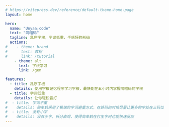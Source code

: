```yaml
---
# https://vitepress.dev/reference/default-theme-home-page
layout: home

hero:
  name: "Unyaa;code"
  text: "呜喵码"
  tagline: 乱序字根，字词低重，手感好的形码
  actions:
#    - theme: brand
#      text: 教程
#      link: /tutorial
    - theme: alt
      text: 字根学习
      link: /gen

features:
  - title: 乱序字根
    details: 使用字根记忆程序学习字根，最快能在五小时内掌握呜喵码的字根
  - title: 字词低重
    details: 让你轻松盲打
#  - title: 字词不重
#    details: 简单鹤采用了极端的字词避重方式，在算码的时候尽量让更多的字处在三码位，剩下的四码单字则全部放在次选，好让四码首选永远可以畅快打词。
#  - title: 没有小字
#    details: 没有小字，拆分直观，使得简单鹤在打生字时也能快速反应
---
```

